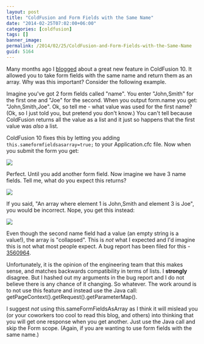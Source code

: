 ```yaml
---
layout: post
title: "ColdFusion and Form Fields with the Same Name"
date: "2014-02-25T07:02:00+06:00"
categories: [coldfusion]
tags: []
banner_image: 
permalink: /2014/02/25/ColdFusion-and-Form-Fields-with-the-Same-Name
guid: 5164
---
```


<p>
Many months ago I <a href="http://www.raymondcamden.com/index.cfm/2012/6/19/ColdFusion-10-Missing-Feature--Form-Fields-and-Arrays">blogged</a> about a great new feature in ColdFusion 10. It allowed you to take form fields with the same name and return them as an array. Why was this important? Consider the following example.
</p>
<!--more-->
<p>
Imagine you've got 2 form fields called "name". You enter "John,Smith" for the first one and "Joe" for the second. When you output form.name you get: "John,Smith,Joe". Ok, so tell me - what value was used for the first name? (Ok, so I just told you, but pretend you don't know.) You can't tell because ColdFusion returns all the value as a list and it just so happens that the first value was <i>also</i> a list. 
</p>

<p>
ColdFusion 10 fixes this by letting you adding <code>this.sameformfieldsasarray=true;</code> to your Application.cfc file. Now when you submit the form you get:
</p>

<p>
<img src="https://static.raymondcamden.com/images/Screenshot_2_25_14__6_55_AM.png" />
</p>

<p>
Perfect. Until you add another form field. Now imagine we have 3 name fields. Tell me, what do you expect this returns?
</p>

<p>
<img src="https://static.raymondcamden.com/images/Screenshot_2_25_14__6_56_AM.png" />
</p>

<p>
If you said, "An array where element 1 is John,Smith and element 3 is Joe", you would be incorrect. Nope, you get this instead:
</p>

<p>
<img src="https://static.raymondcamden.com/images/Screenshot_2_25_14__6_57_AM.png" />
</p>

<p>
Even though the second name field had a value (an empty string is a value!), the array is "collapsed". This is <i>not</i> what I expected and I'd imagine this is not what most people expect. A bug report has been filed for this - <a href="https://bugbase.adobe.com/index.cfm?event=bug&id=3560964">3560964</a>. 
</p>

<p>
Unfortunately, it is the opinion of the engineering team that this makes sense, and matches backwards compatibility in terms of lists. I <strong>strongly</strong> disagree. But I hashed out my arguments in the bug report and I do not believe there is any chance of it changing. So whatever. The work around is to not use this feature and instead use the Java call: getPageContext().getRequest().getParameterMap(). 
</p>

<p>
I suggest <i>not</i> using this.sameFormFieldsAsArray as I think it will mislead you (or your coworkers too cool to read this blog, and others) into thinking that you will get one response when you get another. Just use the Java call and skip the Form scope. (Again, if you are wanting to use form fields with the same name.)
</p>